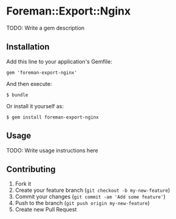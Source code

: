 # Foreman::Export::Nginx

TODO: Write a gem description

## Installation

Add this line to your application's Gemfile:

    gem 'foreman-export-nginx'

And then execute:

    $ bundle

Or install it yourself as:

    $ gem install foreman-export-nginx

## Usage

TODO: Write usage instructions here

## Contributing

1. Fork it
2. Create your feature branch (`git checkout -b my-new-feature`)
3. Commit your changes (`git commit -am 'Add some feature'`)
4. Push to the branch (`git push origin my-new-feature`)
5. Create new Pull Request
